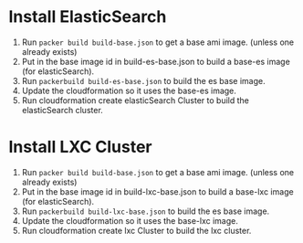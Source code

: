 Install ElasticSearch
=====================

1. Run `packer build build-base.json` to get a base ami image. (unless one already exists)
2. Put in the base image id in build-es-base.json to build a base-es image (for elasticSearch).
3. Run `packerbuild build-es-base.json` to build the es base image.
4. Update the cloudformation so it uses the base-es image.
5. Run cloudformation create elasticSearch Cluster to build the elasticSearch cluster.


Install LXC Cluster
=====================

1. Run `packer build build-base.json` to get a base ami image. (unless one already exists)
2. Put in the base image id in build-lxc-base.json to build a base-lxc image (for elasticSearch).
3. Run `packerbuild build-lxc-base.json` to build the es base image.
4. Update the cloudformation so it uses the base-lxc image.
5. Run cloudformation create lxc Cluster to build the lxc cluster.

